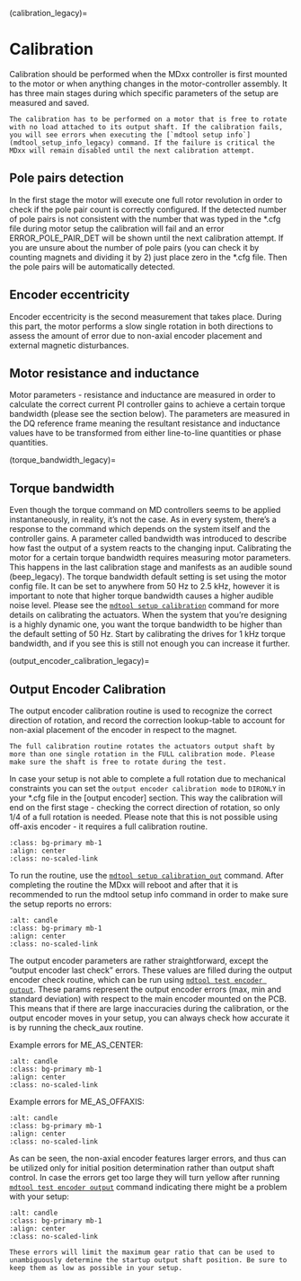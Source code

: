 (calibration_legacy)=
# Calibration

Calibration should be performed when the MDxx controller is first mounted to the motor or when anything changes in the motor-controller assembly. It has three main stages during which specific parameters of the setup are measured and saved. 

```{note}
The calibration has to be performed on a motor that is free to rotate with no load attached to its output shaft. If the calibration fails, you will see errors when executing the [`mdtool setup info`](mdtool_setup_info_legacy) command. If the failure is critical the MDxx will remain disabled until the next calibration attempt.
```

## Pole pairs detection

In the first stage the motor will execute one full rotor revolution in order to check if the pole pair count is correctly configured. If the detected number of pole pairs is not consistent with the number that was typed in the *.cfg file during motor setup the calibration will fail and an error ERROR_POLE_PAIR_DET will be shown until the next calibration attempt. If you are unsure about the number of pole pairs (you can check it by counting magnets and dividing it by 2) just place zero in the *.cfg file. Then the pole pairs will be automatically detected. 

## Encoder eccentricity

Encoder eccentricity is the second measurement that takes place. During this part, the motor performs a slow single rotation in both directions to assess the amount of error due to non-axial encoder placement and external magnetic disturbances. 

## Motor resistance and inductance

Motor parameters - resistance and inductance are measured in order to calculate the correct current PI controller gains to achieve a certain torque bandwidth (please see the section below). The parameters are measured in the DQ reference frame meaning the resultant resistance and inductance values have to be transformed from either line-to-line quantities or phase quantities. 

(torque_bandwidth_legacy)=
## Torque bandwidth

Even though the torque command on MD controllers seems to be applied instantaneously, in reality, it’s not the case. As in every system, there’s a response to the command which depends on the system itself and the controller gains. A parameter called bandwidth was introduced to describe how fast the output of a system reacts to the changing input. Calibrating the motor for a certain torque bandwidth requires measuring motor parameters. This happens in the last calibration stage and manifests as an audible sound (beep_legacy). 
The torque bandwidth default setting is set using the motor config file. It can be set to anywhere from 50 Hz to 2.5 kHz, however it is important to note that higher torque bandwidth causes a higher audible noise level. Please see the [`mdtool setup calibration`](mdtool_setup_calibration_legacy) command for more details on calibrating the actuators. 
When the system that you’re designing is a highly dynamic one, you want the torque bandwidth to be higher than the default setting of 50 Hz. Start by calibrating the drives for 1 kHz torque bandwidth, and if you see this is still not enough you can increase it further.  

(output_encoder_calibration_legacy)=
## Output Encoder Calibration

The output encoder calibration routine is used to recognize the correct direction of rotation, and record the correction lookup-table to account for non-axial placement of the encoder in respect to the magnet. 

```{warning}
The full calibration routine rotates the actuators output shaft by more than one single rotation in the FULL calibration mode. Please make sure the shaft is free to rotate during the test. 
```

In case your setup is not able to complete a full rotation due to mechanical constraints you can set the `output encoder calibration mode` to `DIRONLY` in your *.cfg file in the [output encoder] section. This way the calibration will end on the first stage - checking the correct direction of rotation, so only 1/4 of a full rotation is needed. Please note that this is not possible using off-axis encoder - it requires a full calibration routine. 

```{figure} images/Calibration/output_calibration_requirements.png
:class: bg-primary mb-1
:align: center
:class: no-scaled-link
```

To run the routine, use the [`mdtool setup calibration_out`](mdtool_setup_calibration_out_legacy) command. After completing the routine the MDxx will reboot and after that it is recommended to run the mdtool setup info command in order to make sure the setup reports no errors:

```{figure} images/Calibration/mdtool_setup_info_allok.png
:alt: candle
:class: bg-primary mb-1
:align: center
:class: no-scaled-link
```

The output encoder parameters are rather straightforward, except the “output encoder last check” errors. These values are filled during the output encoder check routine, which can be run using [`mdtool test encoder output`](mdtool_test_encoder_legacy). These params represent the output encoder errors (max, min and standard deviation) with respect to the main encoder mounted on the PCB. This means that if there are large inaccuracies during the calibration, or the output encoder moves in your setup, you can always check how accurate it is by running the check_aux routine.

Example errors for ME_AS_CENTER:

```{figure} images/Calibration/errors_encoder_center.png
:alt: candle
:class: bg-primary mb-1
:align: center
:class: no-scaled-link
```

Example errors for ME_AS_OFFAXIS:

```{figure} images/Calibration/errors_encoder_offaxis.png
:alt: candle
:class: bg-primary mb-1
:align: center
:class: no-scaled-link
```

As can be seen, the non-axial encoder features larger errors, and thus can be utilized only for initial position determination rather than output shaft control. In case the errors get too large they will turn yellow after running [`mdtool test encoder output`](mdtool_test_encoder_legacy) command indicating there might be a problem with your setup:

```{figure} images/Calibration/errors_yellow.png
:alt: candle
:class: bg-primary mb-1
:align: center
:class: no-scaled-link
```

```{note}
These errors will limit the maximum gear ratio that can be used to unambiguously determine the startup output shaft position. Be sure to keep them as low as possible in your setup. 
```
